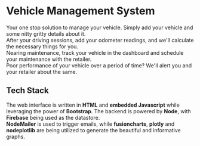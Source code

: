 # Vehicle Management System

Your one stop solution to manage your vehicle. Simply add your vehicle and some nitty gritty details about it.\
After your driving sessions, add your odometer readings, and we'll calculate the necessary things for you.\
Nearing maintenance, track your vehicle in the dashboard and schedule your maintenance with the retailer.\
Poor performance of your vehicle over a period of time? We'll alert you and your retailer about the same.

## Tech Stack

The web interface is written in **HTML** and **embedded Javascript** while leveraging the power of **Bootstrap**. The backend is powered by **Node**, with **Firebase** being used as the datastore.\
**NodeMailer** is used to trigger emails, while **fusioncharts**, **plotly** and **nodeplotlib** are being utilized to generate the beautiful and informative graphs.
